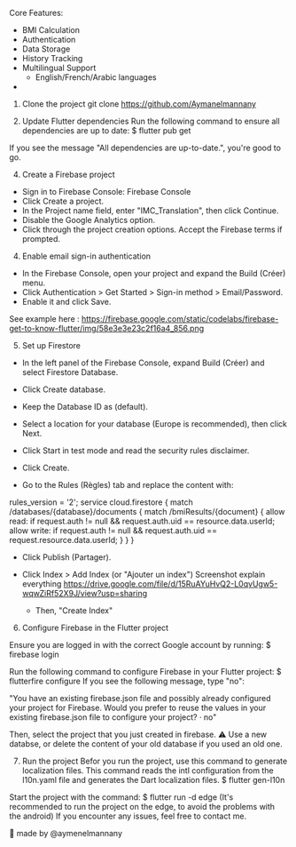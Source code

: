 Core Features:
  - BMI Calculation
  - Authentication
  - Data Storage
  - History Tracking
  - Multilingual Support
      - English/French/Arabic languages
  - 


1) Clone the project
git clone https://github.com/Aymanelmannany

2) Update Flutter dependencies
Run the following command to ensure all dependencies are up to date:
$ flutter pub get

If you see the message "All dependencies are up-to-date.", you're good to go.

4) Create a Firebase project
  - Sign in to Firebase Console: Firebase Console
  - Click Create a project.
  - In the Project name field, enter "IMC_Translation", then click Continue.
  - Disable the Google Analytics option.
  - Click through the project creation options. Accept the Firebase terms if prompted.

4) Enable email sign-in authentication
  - In the Firebase Console, open your project and expand the Build (Créer) menu.
  - Click Authentication > Get Started > Sign-in method > Email/Password.
  - Enable it and click Save.

See example here : https://firebase.google.com/static/codelabs/firebase-get-to-know-flutter/img/58e3e3e23c2f16a4_856.png

5) Set up Firestore
  - In the left panel of the Firebase Console, expand Build (Créer) and select Firestore Database.
  - Click Create database.
  - Keep the Database ID as (default).
  - Select a location for your database (Europe is recommended), then click Next.
  - Click Start in test mode and read the security rules disclaimer.
  - Click Create.
    
  - Go to the Rules (Règles) tab and replace the content with:

rules_version = '2';
service cloud.firestore {
  match /databases/{database}/documents {
    match /bmiResults/{document} {
      allow read: if request.auth != null && request.auth.uid == resource.data.userId;
      allow write: if request.auth != null && request.auth.uid == request.resource.data.userId;
    }
  }
}

  - Click Publish (Partager).

  - Click Index > Add Index (or "Ajouter un index")
    Screenshot explain everything
    https://drive.google.com/file/d/15RuAYuHvQ2-L0qvUgw5-wqwZiRf52X9J/view?usp=sharing
    - Then, "Create Index"

6) Configure Firebase in the Flutter project

Ensure you are logged in with the correct Google account by running:
$ firebase login

Run the following command to configure Firebase in your Flutter project:
$ flutterfire configure
If you see the following message, type "no":

"You have an existing firebase.json file and possibly already configured your project for Firebase.
Would you prefer to reuse the values in your existing firebase.json file to configure your project? · no"

Then, select the project that you just created in firebase.
⚠️ Use a new databse, or delete the content of your old database if you used an old one.

7) Run the project
Befor you run the project, use this command to generate localization files. This command reads the intl configuration from the l10n.yaml file and generates the Dart localization files.
$ flutter gen-l10n

Start the project with the command:
$ flutter run -d edge (It's recommended to run the project on the edge, to avoid the problems with the android)
If you encounter any issues, feel free to contact me.

📌 made by @aymenelmannany
